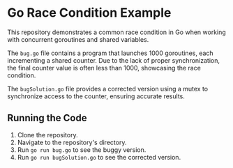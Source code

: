 # Go Race Condition Example

This repository demonstrates a common race condition in Go when working with concurrent goroutines and shared variables.

The `bug.go` file contains a program that launches 1000 goroutines, each incrementing a shared counter.  Due to the lack of proper synchronization, the final counter value is often less than 1000, showcasing the race condition.

The `bugSolution.go` file provides a corrected version using a mutex to synchronize access to the counter, ensuring accurate results.

## Running the Code

1. Clone the repository.
2. Navigate to the repository's directory.
3. Run `go run bug.go` to see the buggy version.
4. Run `go run bugSolution.go` to see the corrected version.